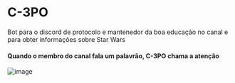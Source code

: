 # C-3PO
Bot para o discord de protocolo e mantenedor da boa educação no canal e para obter informações sobre Star Wars

#### Quando o membro do canal fala um palavrão, C-3PO chama a atenção  
![image](https://user-images.githubusercontent.com/127126571/223203133-ac4b25a2-03af-432e-9246-95c912aa2c75.png)
